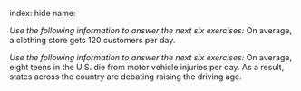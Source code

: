 index: hide
name: 

 *Use the following information to answer the next six exercises:* On average, a clothing store gets 120 customers per day.

 *Use the following information to answer the next six exercises:* On average, eight teens in the U.S. die from motor vehicle injuries per day. As a result, states across the country are debating raising the driving age.
